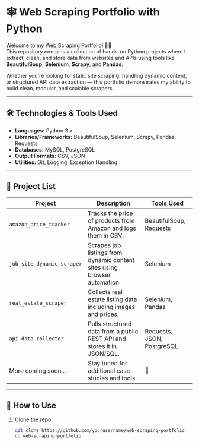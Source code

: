 # 🕸️ Web Scraping Portfolio with Python

Welcome to my Web Scraping Portfolio! 👨‍💻  
This repository contains a collection of hands-on Python projects where I extract, clean, and store data from websites and APIs using tools like **BeautifulSoup**, **Selenium**, **Scrapy**, and **Pandas**.

Whether you're looking for static site scraping, handling dynamic content, or structured API data extraction — this portfolio demonstrates my ability to build clean, modular, and scalable scrapers.

---

## 🛠️ Technologies & Tools Used
- **Languages:** Python 3.x  
- **Libraries/Frameworks:** BeautifulSoup, Selenium, Scrapy, Pandas, Requests  
- **Databases:** MySQL, PostgreSQL  
- **Output Formats:** CSV, JSON  
- **Utilities:** Git, Logging, Exception Handling

---

## 📁 Project List

| Project | Description | Tools Used |
|--------|-------------|-------------|
| `amazon_price_tracker` | Tracks the price of products from Amazon and logs them in CSV. | BeautifulSoup, Requests |
| `job_site_dynamic_scraper` | Scrapes job listings from dynamic content sites using browser automation. | Selenium |
| `real_estate_scraper` | Collects real estate listing data including images and prices. | Selenium, Pandas |
| `api_data_collector` | Pulls structured data from a public REST API and stores it in JSON/SQL. | Requests, JSON, PostgreSQL |
| More coming soon... | Stay tuned for additional case studies and tools. | 🔄 |

---

## 📌 How to Use
1. Clone the repo:
   ```bash
   git clone https://github.com/yourusername/web-scraping-portfolio
   cd web-scraping-portfolio
